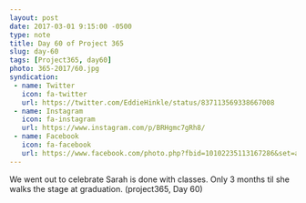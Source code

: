 ```yaml
---
layout: post
date: 2017-03-01 9:15:00 -0500
type: note
title: Day 60 of Project 365
slug: day-60
tags: [Project365, day60]
photo: 365-2017/60.jpg
syndication:
 - name: Twitter
   icon: fa-twitter
   url: https://twitter.com/EddieHinkle/status/837113569338667008
 - name: Instagram
   icon: fa-instagram
   url: https://www.instagram.com/p/BRHgmc7gRh8/
 - name: Facebook
   icon: fa-facebook
   url: https://www.facebook.com/photo.php?fbid=10102235113167286&set=a.10102131355967546.1073741838.19506647
---
```

We went out to celebrate Sarah is done with classes. Only 3 months til she walks the stage at graduation. (project365, Day 60)